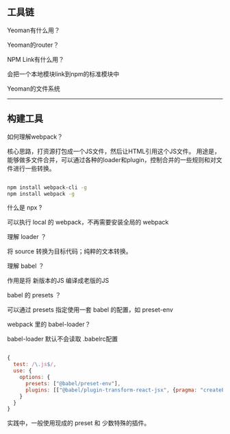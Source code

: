 
## 工具链

Yeoman有什么用？

Yeoman的router？

NPM Link有什么用？

会把一个本地模块link到npm的标准模块中

Yeoman的文件系统

---

## 构建工具

如何理解webpack？

核心思路，打资源打包成一个JS文件，然后让HTML引用这个JS文件。
用途是，能够做多文件合并，可以通过各种的loader和plugin，控制合并的一些规则和对文件进行一些转换。

```sh

npm install webpack-cli -g
npm install webpack -g

```

什么是 npx ?

可以执行 local 的 webpack，不再需要安装全局的 webpack

理解 loader ？

将 source 转换为目标代码；纯粹的文本转换。

理解 babel ？

作用是将 新版本的JS 编译成老版的JS

babel 的 presets ？

可以通过 presets 指定使用一套 babel 的配置，如 preset-env

webpack 里的 babel-loader？

babel-loader 默认不会读取 .babelrc配置

```js

{
  test: /\.js$/,
  use: {
    options: {
      presets: ["@babel/preset-env"],
      plugins: [["@babel/plugin-transform-react-jsx", {pragma: "createElement"}]]
    }
  }
}

```

实践中，一般使用现成的 preset 和 少数特殊的插件。